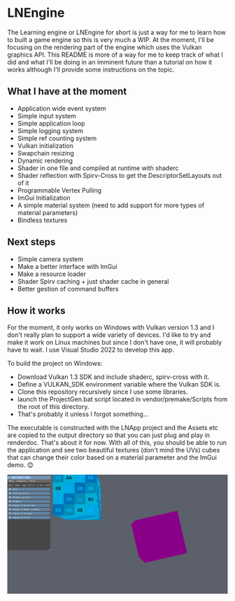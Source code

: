 # LNEngine

The Learning engine or LNEngine for short is just a way for me to learn how to built a game engine so this is very much a WIP. At the moment, I'll be focusing on the rendering part of the engine which uses the Vulkan graphics API.
This README is more of a way for me to keep track of what I did and what I'll be doing in an imminent future than a tutorial on how it works although I'll provide some instructions on the topic.

## What I have at the moment

- Application wide event system
- Simple input system
- Simple application loop
- Simple logging system
- Simple ref counting system
- Vulkan initialization
- Swapchain resizing
- Dynamic rendering
- Shader in one file and compiled at runtime with shaderc
- Shader reflection with Spirv-Cross to get the DescriptorSetLayouts out of it
- Programmable Vertex Pulling
- ImGui Initialization
- A simple material system (need to add support for more types of material parameters)
- Bindless textures

## Next steps

- Simple camera system
- Make a better interface with ImGui
- Make a resource loader
- Shader Spirv caching + just shader cache in general
- Better gestion of command buffers

## How it works

For the moment, it only works on Windows with Vulkan version 1.3 and I don't really plan to support a wide variety of devices. I'd like to try and make it work on Linux machines but since I don't have one, it will probably have to wait. I use Visual Studio 2022 to develop this app.

To build the project on Windows:
- Download Vulkan 1.3 SDK and include shaderc, spirv-cross with it.
- Define a VULKAN_SDK environment variable where the Vulkan SDK is.
- Clone this repository recursively since I use some libraries.
- launch the ProjectGen.bat script located in vendor/premake/Scripts from the root of this directory.
- That's probably it unless I forgot something...

The executable is constructed with the LNApp project and the Assets etc are copied to the output directory so that you can just plug and play in renderdoc.
That's about it for now. With all of this, you should be able to run the application and see two beautiful textures (don't mind the UVs) cubes that can change their color based on a material parameter and the ImGui demo. 😊

![square-image](github-images/preview.gif)
